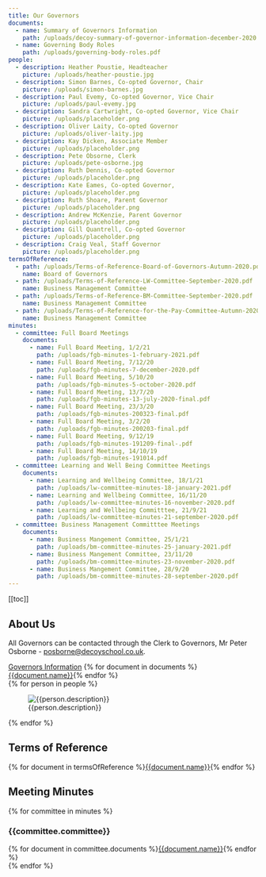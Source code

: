 ```yaml
---
title: Our Governors
documents:
  - name: Summary of Governors Information
    path: /uploads/decoy-summary-of-governor-information-december-2020.pdf
  - name: Governing Body Roles
    path: /uploads/governing-body-roles.pdf
people:
  - description: Heather Poustie, Headteacher
    picture: /uploads/heather-poustie.jpg
  - description: Simon Barnes, Co-opted Governor, Chair
    picture: /uploads/simon-barnes.jpg
  - description: Paul Evemy, Co-opted Governor, Vice Chair
    picture: /uploads/paul-evemy.jpg
  - description: Sandra Cartwright, Co-opted Governor, Vice Chair
    picture: /uploads/placeholder.png
  - description: Oliver Laity, Co-opted Governor
    picture: /uploads/oliver-laity.jpg
  - description: Kay Dicken, Associate Member
    picture: /uploads/placeholder.png
  - description: Pete Obsorne, Clerk
    picture: /uploads/pete-osborne.jpg
  - description: Ruth Dennis, Co-opted Governor
    picture: /uploads/placeholder.png
  - description: Kate Eames, Co-opted Governor,
    picture: /uploads/placeholder.png
  - description: Ruth Shoare, Parent Governor
    picture: /uploads/placeholder.png
  - description: Andrew McKenzie, Parent Governor
    picture: /uploads/placeholder.png
  - description: Gill Quantrell, Co-opted Governor
    picture: /uploads/placeholder.png
  - description: Craig Veal, Staff Governor
    picture: /uploads/placeholder.png
termsOfReference:
  - path: /uploads/Terms-of-Reference-Board-of-Governors-Autumn-2020.pdf
    name: Board of Governors
  - path: /uploads/Terms-of-Reference-LW-Committee-September-2020.pdf
    name: Business Management Committee
  - path: /uploads/Terms-of-Reference-BM-Committee-September-2020.pdf
    name: Business Management Committee
  - path: /uploads/Terms-of-Reference-for-the-Pay-Committee-Autumn-2020.pdf
    name: Business Management Committee
minutes:
  - committee: Full Board Meetings
    documents:
      - name: Full Board Meeting, 1/2/21
        path: /uploads/fgb-minutes-1-february-2021.pdf
      - name: Full Board Meeting, 7/12/20
        path: /uploads/fgb-minutes-7-december-2020.pdf
      - name: Full Board Meeting, 5/10/20
        path: /uploads/fgb-minutes-5-october-2020.pdf
      - name: Full Board Meeting, 13/7/20
        path: /uploads/fgb-minutes-13-july-2020-final.pdf
      - name: Full Board Meeting, 23/3/20
        path: /uploads/fgb-minutes-200323-final.pdf
      - name: Full Board Meeting, 3/2/20
        path: /uploads/fgb-minutes-200203-final.pdf
      - name: Full Board Meeting, 9/12/19
        path: /uploads/fgb-minutes-191209-final-.pdf
      - name: Full Board Meeting, 14/10/19
        path: /uploads/fgb-minutes-191014.pdf
  - committee: Learning and Well Being Committee Meetings
    documents:
      - name: Learning and Wellbeing Committee, 18/1/21
        path: /uploads/lw-committee-minutes-18-january-2021.pdf
      - name: Learning and Wellbeing Committee, 16/11/20
        path: /uploads/lw-committee-minutes-16-november-2020.pdf
      - name: Learning and Wellbeing Committtee, 21/9/21
        path: /uploads/lw-committee-minutes-21-september-2020.pdf
  - committee: Business Management Committtee Meetings
    documents:
      - name: Business Mangement Committee, 25/1/21
        path: /uploads/bm-committee-minutes-25-january-2021.pdf
      - name: Business Mangement Committee, 23/11/20
        path: /uploads/bm-committee-minutes-23-november-2020.pdf
      - name: Business Mangement Committee, 28/9/20
        path: /uploads/bm-committee-minutes-28-september-2020.pdf
---
```


[[toc]]

## About Us

All Governors can be contacted through the Clerk to Governors, Mr Peter Osborne - <a href="mailto:posborne@decoyschool.co.uk">posborne@decoyschool.co.uk</a>.

<div class="content-grid">
  <a href="https://drive.google.com/folderview?id=0B0102cki14zKM1V0bDRJZVFyRmM&usp=sharing">Governors Information</a>
  {% for document in documents %}<a href="{{document.path}}">{{document.name}}</a>{% endfor %}
</div>

<div class="content-grid">
{% for person in people %}
<figure>
  <img src="{{person.picture}}" alt="{{person.description}}">
  <figcaption>{{person.description}}</figcaption>
</figure>
{% endfor %}
</div>

## Terms of Reference

<div class="content-grid">
{% for document in termsOfReference %}<a href="{{document.path}}">{{document.name}}</a>{% endfor %}
</div>

## Meeting Minutes

{% for committee in minutes %}

### {{committee.committee}}

<div class="content-grid">
{% for document in committee.documents %}<a href="{{document.path}}">{{document.name}}</a>{% endfor %}
</div>
{% endfor %}
